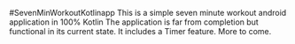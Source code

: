 #SevenMinWorkoutKotlinapp
This is a simple seven minute workout android application in 100% Kotlin
The application is far from completion but functional in its current state.
It includes a Timer feature.
More to come.
